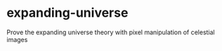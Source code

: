# expanding-universe
Prove the expanding universe theory with pixel manipulation of celestial images
